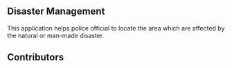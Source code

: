 ## Disaster Management
This application helps police official to locate the area which are affected by the natural or man-made disaster.

## Contributors
